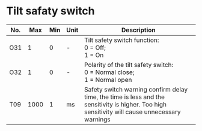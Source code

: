 # Tilt safaty switch

| No. | Max | Min | Unit | Description |
| --- | --- | --- | --- | --- |
| O31 | 1 | 0 | - | Tilt safety switch function:<br/>0 = Off;<br/>1 = On |
| O32 | 1 | 0 | - | Polarity of the tilt safety switch:<br>0 = Normal close;<br>1 = Normal open |
| T09 | 1000 | 1 | ms | Safety switch warning confirm delay time, the time is less and the sensitivity is higher. Too high sensitivity will cause unnecessary warnings |
